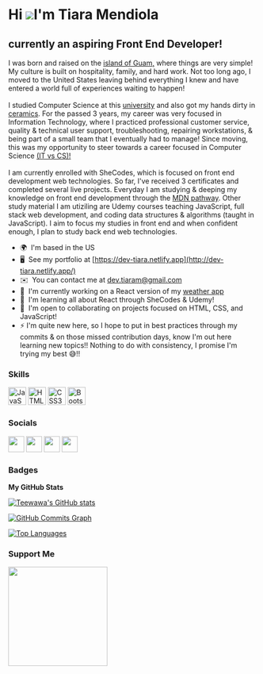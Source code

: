 Hi ![](https://user-images.githubusercontent.com/18350557/176309783-0785949b-9127-417c-8b55-ab5a4333674e.gif)I'm Tiara Mendiola
======================================================================================================================================

currently an aspiring Front End Developer!
------------------------------------------------------------------------------------------------------------

I was born and raised on the <a href="https://www.visitguam.com/about-guam/" target="_blank">island of Guam,</a> 
where things are very simple! My culture is built on hospitality, family, and hard work. 
Not too long ago, I moved to the United States leaving behind everything I knew and have entered a world full of experiences waiting to happen!
<br>
<br>
I studied Computer Science at this <a href="https://www.uog.edu/" target="_blank" class="external-links">university</a>
and also got my hands dirty in <a href="https://www.instagram.com/teewamics/" target="_blank">ceramics</a>. 
For the passed 3 years, my career was very focused in Information Technology, where I practiced professional customer service, quality & technical user support, troubleshooting, repairing workstations, & being part of a small team that I eventually had to manage! 
Since moving, this was my opportunity to steer towards a career focused in Computer Science 
<a href="https://cdn.ttgtmedia.com/rms/onlineimages/data_center-info_tech_vs_computer_science-f.png" target="_blank">(IT vs CS)!</a>
<br>
<br>
I am currently enrolled with SheCodes, which is focused on front end development web technologies.
So far, I've received 3 certificates and completed several live projects. Everyday I am studying & deeping my knowledge on front end development 
through the <a href="https://developer.mozilla.org/en-US/docs/Learn/Front-end_web_developer" target="_blank">MDN pathway</a>.
Other study material I am utiziling are Udemy courses teaching JavaScript, full stack web development, and coding data structures & algorithms 
(taught in JavaScript). I aim to focus my studies in front end and when confident enough, I plan to study back end web technologies. 
                    
* 🌍  I'm based in the US
* 🖥️  See my portfolio at [https://dev-tiara.netlify.app](http://dev-tiara.netlify.app/)
* ✉️  You can contact me at [dev.tiaram@gmail.com](mailto:dev.tiaram@gmail.com)
* 🚀  I'm currently working on a React version of my [weather app](https://weather-app-tiaram.netlify.app/)
* 🧠  I'm learning all about React through SheCodes & Udemy!
* 🤝  I'm open to collaborating on projects focused on HTML, CSS, and JavaScript!
* ⚡  I'm quite new here, so I hope to put in best practices through my commits & on those missed contribution days, know I'm out here learning new topics!! Nothing to do with consistency, I promise I'm trying my best 😅!! 

### Skills

<p align="left">
<a href="https://developer.mozilla.org/en-US/docs/Web/JavaScript" target="_blank" rel="noreferrer"><img src="https://raw.githubusercontent.com/danielcranney/readme-generator/main/public/icons/skills/javascript-colored.svg" width="36" height="36" alt="JavaScript" /></a>
<a href="https://developer.mozilla.org/en-US/docs/Glossary/HTML5" target="_blank" rel="noreferrer"><img src="https://raw.githubusercontent.com/danielcranney/readme-generator/main/public/icons/skills/html5-colored.svg" width="36" height="36" alt="HTML5" /></a>
<a href="https://www.w3.org/TR/CSS/#css" target="_blank" rel="noreferrer"><img src="https://raw.githubusercontent.com/danielcranney/readme-generator/main/public/icons/skills/css3-colored.svg" width="36" height="36" alt="CSS3" /></a>
<a href="https://getbootstrap.com/" target="_blank" rel="noreferrer"><img src="https://raw.githubusercontent.com/danielcranney/readme-generator/main/public/icons/skills/bootstrap-colored.svg" width="36" height="36" alt="Bootstrap" /></a>
</p>


### Socials

<p align="left"> <a href="https://www.codepen.io/teewawa" target="_blank" rel="noreferrer"><img src="https://raw.githubusercontent.com/danielcranney/readme-generator/main/public/icons/socials/codepen-dark.svg" width="32" height="32" /></a> <a href="https://codesandbox.io/u/teewawa" target="_blank" rel="noreferrer"><img src="https://raw.githubusercontent.com/danielcranney/readme-generator/main/public/icons/socials/codesandbox-dark.svg" width="32" height="32" /></a> <a href="https://www.github.com/Teewawa" target="_blank" rel="noreferrer"><img src="https://raw.githubusercontent.com/danielcranney/readme-generator/main/public/icons/socials/github-dark.svg" width="32" height="32" /></a> <a href="https://www.linkedin.com/in/tiaramendiola/" target="_blank" rel="noreferrer"><img src="https://raw.githubusercontent.com/danielcranney/readme-generator/main/public/icons/socials/linkedin.svg" width="32" height="32" /></a></p>

### Badges

<b>My GitHub Stats</b>

<a href="http://www.github.com/Teewawa"><img src="https://github-readme-stats.vercel.app/api?username=Teewawa&show_icons=true&hide=&count_private=true&title_color=0891b2&text_color=ffffff&icon_color=0891b2&bg_color=1c1917&hide_border=true&show_icons=true" alt="Teewawa's GitHub stats" /></a>

<a href="http://www.github.com/Teewawa"><img src="https://activity-graph.herokuapp.com/graph?username=Teewawa&bg_color=1c1917&color=ffffff&line=0891b2&point=ffffff&area_color=1c1917&area=true&hide_border=true&custom_title=GitHub%20Commits%20Graph" alt="GitHub Commits Graph" /></a>

<a href="https://github.com/Teewawa" align="left"><img src="https://github-readme-stats.vercel.app/api/top-langs/?username=Teewawa&langs_count=10&title_color=0891b2&text_color=ffffff&icon_color=0891b2&bg_color=1c1917&hide_border=true&locale=en&custom_title=Top%20%Languages" alt="Top Languages" /></a>

### Support Me

<a href="https://www.buymeacoffee.com/teewawa"><img src="https://cdn.buymeacoffee.com/buttons/v2/default-yellow.png" width="200" /></a>
